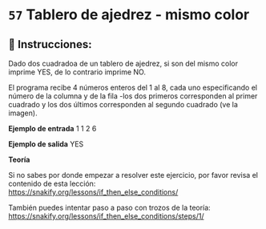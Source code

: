 # `57` Tablero de ajedrez - mismo color

## 📝 Instrucciones:

Dado dos cuadradoa de un tablero de ajedrez, si son del mismo color imprime YES, de lo contrario imprime NO.

El programa recibe 4 números enteros del 1 al 8, cada uno especificando el número de la columna y de la fila -los dos primeros corresponden al primer cuadrado y los dos últimos corresponden al segundo cuadrado (ve la imagen).

**Ejemplo de entrada**
1
1
2
6

**Ejemplo de salida**
YES

**Teoría**

Si no sabes por donde empezar a resolver este ejercicio, por favor revisa el contenido de esta lección:
https://snakify.org/lessons/if_then_else_conditions/

También puedes intentar paso a paso con trozos de la teoría:
https://snakify.org/lessons/if_then_else_conditions/steps/1/